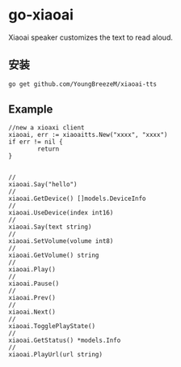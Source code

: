 # go-xiaoai
Xiaoai speaker customizes the text to read aloud.


## 安装

```bash
go get github.com/YoungBreezeM/xiaoai-tts
```

## Example

```golang
//new a xioaxi client
xiaoai, err := xiaoaitts.New("xxxx", "xxxx")
if err != nil {
		return
}


//
xiaoai.Say("hello")
//
xiaoai.GetDevice() []models.DeviceInfo
//
xiaoai.UseDevice(index int16)
//
xiaoai.Say(text string)
//
xiaoai.SetVolume(volume int8)
//
xiaoai.GetVolume() string
//
xiaoai.Play()
//
xiaoai.Pause()
//
xiaoai.Prev()
//
xiaoai.Next()
//
xiaoai.TogglePlayState()
//
xiaoai.GetStatus() *models.Info
//
xiaoai.PlayUrl(url string)
```


